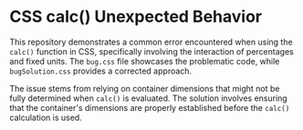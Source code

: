 # CSS calc() Unexpected Behavior

This repository demonstrates a common error encountered when using the `calc()` function in CSS, specifically involving the interaction of percentages and fixed units.  The `bug.css` file showcases the problematic code, while `bugSolution.css` provides a corrected approach.

The issue stems from relying on container dimensions that might not be fully determined when `calc()` is evaluated.  The solution involves ensuring that the container's dimensions are properly established before the `calc()` calculation is used.